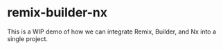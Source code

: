 # remix-builder-nx
This is a WIP demo of how we can integrate Remix, Builder, and Nx into a single project.
